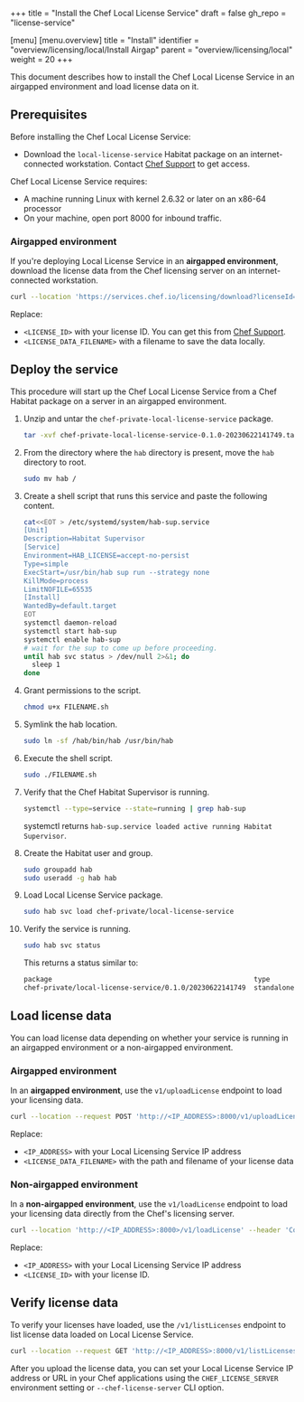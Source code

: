 +++
title = "Install the Chef Local License Service"
draft = false
gh_repo = "license-service"

[menu]
  [menu.overview]
    title = "Install"
    identifier = "overview/licensing/local/Install Airgap"
    parent = "overview/licensing/local"
    weight = 20
+++

This document describes how to install the Chef Local License Service in an airgapped environment and load license data on it.

## Prerequisites

Before installing the Chef Local License Service:

- Download the `local-license-service` Habitat package on an internet-connected workstation. Contact [Chef Support](https://community.progress.com/s/products/chef) to get access.

Chef Local License Service requires:

- A machine running Linux with kernel 2.6.32 or later on an x86-64 processor
- On your machine, open port 8000 for inbound traffic.

### Airgapped environment

If you're deploying Local License Service in an **airgapped environment**, download the license data from the Chef licensing server on an internet-connected workstation.

```sh
curl --location 'https://services.chef.io/licensing/download?licenseId=<LICENSE_ID>&version=2' -o <LICENSE_DATA_FILENAME>.json
```

Replace:

- `<LICENSE_ID>` with your license ID. You can get this from [Chef Support](https://community.progress.com/s/products/chef).
- `<LICENSE_DATA_FILENAME>` with a filename to save the data locally.

## Deploy the service

This procedure will start up the Chef Local License Service from a Chef Habitat package on a server in an airgapped environment.

1. Unzip and untar the `chef-private-local-license-service` package.

    ```sh
    tar -xvf chef-private-local-license-service-0.1.0-20230622141749.tar.gz
    ```

1. From the directory where the `hab` directory is present, move the `hab` directory to root.

    ```sh
    sudo mv hab /
    ```

1. Create a shell script that runs this service and paste the following content.

    ```sh
    cat<<EOT > /etc/systemd/system/hab-sup.service
    [Unit]
    Description=Habitat Supervisor
    [Service]
    Environment=HAB_LICENSE=accept-no-persist
    Type=simple
    ExecStart=/usr/bin/hab sup run --strategy none
    KillMode=process
    LimitNOFILE=65535
    [Install]
    WantedBy=default.target
    EOT
    systemctl daemon-reload
    systemctl start hab-sup
    systemctl enable hab-sup 
    # wait for the sup to come up before proceeding.
    until hab svc status > /dev/null 2>&1; do
      sleep 1
    done
    ```

1. Grant permissions to the script.

    ```sh
    chmod u+x FILENAME.sh
    ```

1. Symlink the hab location.

    ```sh
    sudo ln -sf /hab/bin/hab /usr/bin/hab
    ```

1. Execute the shell script.

    ```sh
    sudo ./FILENAME.sh
    ```

1. Verify that the Chef Habitat Supervisor is running.

    ```sh
    systemctl --type=service --state=running | grep hab-sup
    ```

    systemctl returns `hab-sup.service loaded active running Habitat Supervisor`.

1. Create the Habitat user and group.

    ```sh
    sudo groupadd hab
    sudo useradd -g hab hab
    ```

1. Load Local License Service package.

    ```sh
    sudo hab svc load chef-private/local-license-service
    ```

1. Verify the service is running.

    ```sh
    sudo hab svc status
    ```

    This returns a status similar to:

    ```bash
    package                                                  type        desired  state  elapsed (s)  pid   group
    chef-private/local-license-service/0.1.0/20230622141749  standalone  up       up     58           3047  local-license-service.default
    ```

## Load license data

You can load license data depending on whether your service is running in an airgapped environment or a non-airgapped environment.

### Airgapped environment

In an **airgapped environment**, use the `v1/uploadLicense` endpoint to load your licensing data.

```sh
curl --location --request POST 'http://<IP_ADDRESS>:8000/v1/uploadLicense' --header 'Content-Type: application/json' -d @<LICENSE_DATA_FILENAME>.json
```

Replace:

- `<IP_ADDRESS>` with your Local Licensing Service IP address
- `<LICENSE_DATA_FILENAME>` with the path and filename of your license data

### Non-airgapped environment

In a **non-airgapped environment**, use the `v1/loadLicense` endpoint to load your licensing data directly from the Chef's licensing server.

```sh
curl --location 'http://<IP_ADDRESS>:8000>/v1/loadLicense' --header 'Content-Type: application/json' --data '{"LicenseId": "<LICENSE_ID>"}'
```

Replace:

- `<IP_ADDRESS>` with your Local Licensing Service IP address
- `<LICENSE_ID>` with your license ID.

## Verify license data

To verify your licenses have loaded, use the `/v1/listLicenses` endpoint to list license data loaded on Local License Service.

```sh
curl --location --request GET 'http://<IP_ADDRESS>:8000/v1/listLicenses'
```

After you upload the license data, you can set your Local License Service IP address or URL in your Chef applications using the `CHEF_LICENSE_SERVER` environment setting or `--chef-license-server` CLI option.
